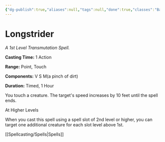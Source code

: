 ```yaml
---
{"dg-publish":true,"aliases":null,"tags":null,"done":true,"classes":"Bard, Druid, Ranger, Wizard, Artificer, Artificer (Revisited), Artificer,","spellLevel":1,"school":"Transmutation","source":"PHB","permalink":"/spells/longstrider/","dgHomeLink":false,"dgPassFrontmatter":true}
---
```


# Longstrider
*A 1st Level Transmutation Spell.*

**Casting Time:** 1 Action

**Range:** Point, Touch

**Components:** V S M(a pinch of dirt)

**Duration:** Timed, 1 Hour

You touch a creature. The target's speed increases by 10 feet until the spell ends.

At Higher Levels

When you cast this spell using a spell slot of 2nd level or higher, you can target one additional creature for each slot level above 1st.

[[Spellcasting/Spells|Spells]]
